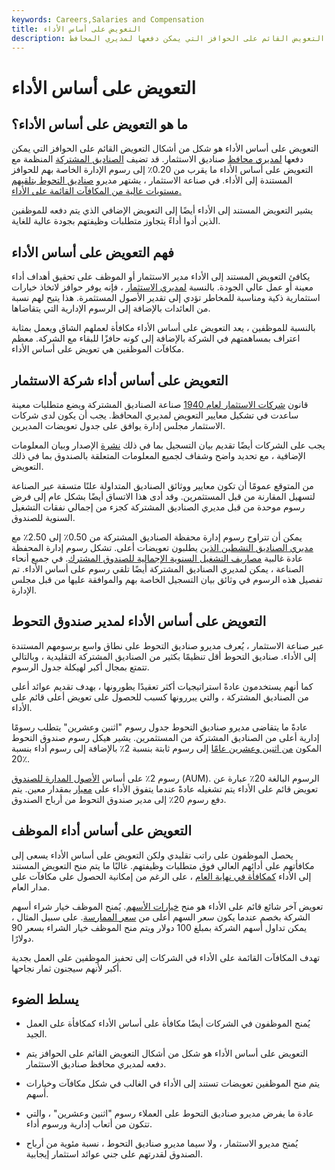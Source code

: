 ```yaml
---
keywords: Careers,Salaries and Compensation
title: التعويض على أساس الأداء
description: التعويض على أساس الأداء هو شكل من أشكال التعويض القائم على الحوافز التي يمكن دفعها لمديري المحافظ.
---
```


# التعويض على أساس الأداء
## ما هو التعويض على أساس الأداء؟

التعويض على أساس الأداء هو شكل من أشكال التعويض القائم على الحوافز التي يمكن دفعها [لمديري محافظ](/portfoliomanager) صناديق الاستثمار. قد تضيف [الصناديق المشتركة](/mutualfund) المنظمة مع التعويض على أساس الأداء ما يقرب من 0.20٪ إلى رسوم الإدارة الخاصة بهم للحوافز المستندة إلى الأداء. في صناعة الاستثمار ، يشتهر مديرو [صناديق التحوط بتلقيهم مستويات عالية من المكافآت القائمة على الأداء.](/hedgefund)

يشير التعويض المستند إلى الأداء أيضًا إلى التعويض الإضافي الذي يتم دفعه للموظفين الذين أدوا أداءً يتجاوز متطلبات وظيفتهم بجودة عالية للغاية.

## فهم التعويض على أساس الأداء

يكافئ التعويض المستند إلى الأداء مدير الاستثمار أو الموظف على تحقيق أهداف أداء معينة أو عمل عالي الجودة. بالنسبة [لمديري الاستثمار](/investment-manager) ، فإنه يوفر حوافز لاتخاذ خيارات استثمارية ذكية ومناسبة للمخاطر تؤدي إلى تقدير الأصول المستثمرة. هذا يتيح لهم نسبة من العائدات بالإضافة إلى الرسوم الإدارية التي يتقاضاها.

بالنسبة للموظفين ، يعد التعويض على أساس الأداء مكافأة لعملهم الشاق ويعمل بمثابة اعتراف بمساهمتهم في الشركة بالإضافة إلى كونه حافزًا للبقاء مع الشركة. معظم مكافآت الموظفين هي تعويض على أساس الأداء.

## التعويض على أساس أداء شركة الاستثمار

قانون [شركات الاستثمار لعام 1940](/investmentcompanyact) صناعة الصناديق المشتركة ويضع متطلبات معينة ساعدت في تشكيل معايير التعويض لمديري المحافظ. يجب أن يكون لدى شركات الاستثمار مجلس إدارة يوافق على جدول تعويضات المديرين.

يجب على الشركات أيضًا تقديم بيان التسجيل بما في ذلك [نشرة](/prospectus) الإصدار وبيان المعلومات الإضافية ، مع تحديد واضح وشفاف لجميع المعلومات المتعلقة بالصندوق بما في ذلك التعويض.

من المتوقع عمومًا أن تكون معايير ووثائق الصناديق المتداولة علنًا متسقة عبر الصناعة لتسهيل المقارنة من قبل المستثمرين. وقد أدى هذا الاتساق أيضًا بشكل عام إلى فرض رسوم موحدة من قبل مديري الصناديق المشتركة كجزء من إجمالي نفقات التشغيل السنوية للصندوق.

يمكن أن تتراوح رسوم إدارة محفظة الصناديق المشتركة من 0.50٪ إلى 2.50٪ مع [مديري الصناديق النشطين الذين](/activemanagement) يطلبون تعويضات أعلى. تشكل رسوم إدارة المحفظة عادة غالبية [مصاريف التشغيل السنوية الإجمالية للصندوق المشترك](/tafoe). في جميع أنحاء الصناعة ، يمكن لمديري الصناديق المشتركة أيضًا تلقي رسوم على أساس الأداء. تم تفصيل هذه الرسوم في وثائق بيان التسجيل الخاصة بهم والموافقة عليها من قبل مجلس الإدارة.

## التعويض على أساس الأداء لمدير صندوق التحوط

عبر صناعة الاستثمار ، يُعرف مديرو صناديق التحوط على نطاق واسع برسومهم المستندة إلى الأداء. صناديق التحوط أقل تنظيمًا بكثير من الصناديق المشتركة التقليدية ، وبالتالي تتمتع بمجال أكبر لهيكلة جدول الرسوم.

كما أنهم يستخدمون عادةً استراتيجيات أكثر تعقيدًا يطورونها ، بهدف تقديم عوائد أعلى من الصناديق المشتركة ، والتي يبررونها كسبب للحصول على تعويض أعلى قائم على الأداء.

عادةً ما يتقاضى مديرو صناديق التحوط جدول رسوم "اثنين وعشرين" يتطلب رسومًا إدارية أعلى من الصناديق المشتركة من المستثمرين. يشير هيكل رسوم صندوق التحوط المكون [من اثنين وعشرين عامًا](/two_and_twenty) إلى رسوم ثابتة بنسبة 2٪ بالإضافة إلى رسوم أداء بنسبة 20٪.

رسوم 2٪ على أساس [الأصول المدارة للصندوق](/aum) (AUM). الرسوم البالغة 20٪ عبارة عن تعويض قائم على الأداء يتم تشغيله عادةً عندما يتفوق الأداء على [معيار](/benchmark) بمقدار معين. يتم دفع رسوم 20٪ إلى مدير صندوق التحوط من أرباح الصندوق.

## التعويض على أساس أداء الموظف

يحصل الموظفون على راتب تقليدي ولكن التعويض على أساس الأداء يسعى إلى مكافأتهم على أدائهم العالي فوق متطلبات وظيفتهم. غالبًا ما يتم منح التعويض المستند إلى الأداء [كمكافأة في نهاية العام](/bonus) ، على الرغم من إمكانية الحصول على مكافآت على مدار العام.

تعويض آخر شائع قائم على الأداء هو منح [خيارات الأسهم](/eso). يُمنح الموظف خيار شراء أسهم الشركة بخصم عندما يكون سعر السهم أعلى من [سعر الممارسة](/exerciseprice). على سبيل المثال ، يمكن تداول أسهم الشركة بمبلغ 100 دولار ويتم منح الموظف خيار الشراء بسعر 90 دولارًا.

تهدف المكافآت القائمة على الأداء في الشركات إلى تحفيز الموظفين على العمل بجدية أكبر لأنهم سيجنون ثمار نجاحها.

## يسلط الضوء

- يُمنح الموظفون في الشركات أيضًا مكافأة على أساس الأداء كمكافأة على العمل الجيد.

- التعويض على أساس الأداء هو شكل من أشكال التعويض القائم على الحوافز يتم دفعه لمديري محافظ صناديق الاستثمار.

- يتم منح الموظفين تعويضات تستند إلى الأداء في الغالب في شكل مكافآت وخيارات أسهم.

- عادة ما يفرض مديرو صناديق التحوط على العملاء رسوم "اثنين وعشرين" ، والتي تتكون من أتعاب إدارية ورسوم أداء.

- يُمنح مديرو الاستثمار ، ولا سيما مديرو صناديق التحوط ، نسبة مئوية من أرباح الصندوق لقدرتهم على جني عوائد استثمار إيجابية.

